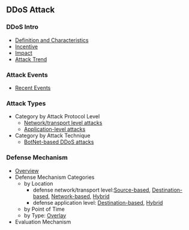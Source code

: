 DDoS Attack
---


### DDoS Intro
- [Definition and Characteristics](https://github.com/hxwang/Security-Summary/blob/master/DDoS/definition.md)
- [Incentive](https://github.com/hxwang/Security-Summary/blob/master/DDoS/incentive.md)
- [Impact]()
- [Attack Trend](https://github.com/hxwang/Security-Summary/blob/master/DDoS/trend.md)

### Attack Events
- [Recent Events](https://github.com/hxwang/Security-Summary/blob/master/DDoS/recentDDoSAttaks.md)


### Attack Types
- Category by Attack Protocol Level
    - [Network/transport level attacks](https://github.com/hxwang/Security-Summary/blob/master/DDoS/network-level-attack.md)
    - [Application-level attacks](https://github.com/hxwang/Security-Summary/blob/master/DDoS/application-level-attack.md)
- Category by Attack Technique
    - [BotNet-based DDoS attacks](https://github.com/hxwang/Security-Summary/blob/master/DDoS/botnet-based-DDoS-attack.md)
    


### Defense Mechanism
- [Overview](https://github.com/hxwang/Security-Summary/blob/master/DDoS/botnet-defense-mechanism.md)
- Defense Mechanism Categories
    - by Location 
        - defense network/transport level:[Source-based](https://github.com/hxwang/Security-Summary/blob/master/DDoS/defense-network-level-attack-by-location-source.md), [Destination-based](https://github.com/hxwang/Security-Summary/blob/master/DDoS/defense-network-level-attack-by-location-destination.md), [Network-based](https://github.com/hxwang/Security-Summary/blob/master/DDoS/defense-network-level-attack-by-location-network.md), [Hybrid](https://github.com/hxwang/Security-Summary/blob/master/DDoS/defense-network-level-attack-by-location-hybrid.md)
        - defense application level: [Destination-based](https://github.com/hxwang/Security-Summary/blob/master/DDoS/defense-application-level-attack-by-location-destination.md), [Hybrid](https://github.com/hxwang/Security-Summary/blob/master/DDoS/defense-application-level-attack-by-location-hybrid.md)
    - by Point of Time
    - by Type: [Overlay]()
- Evaluation Mechanism




